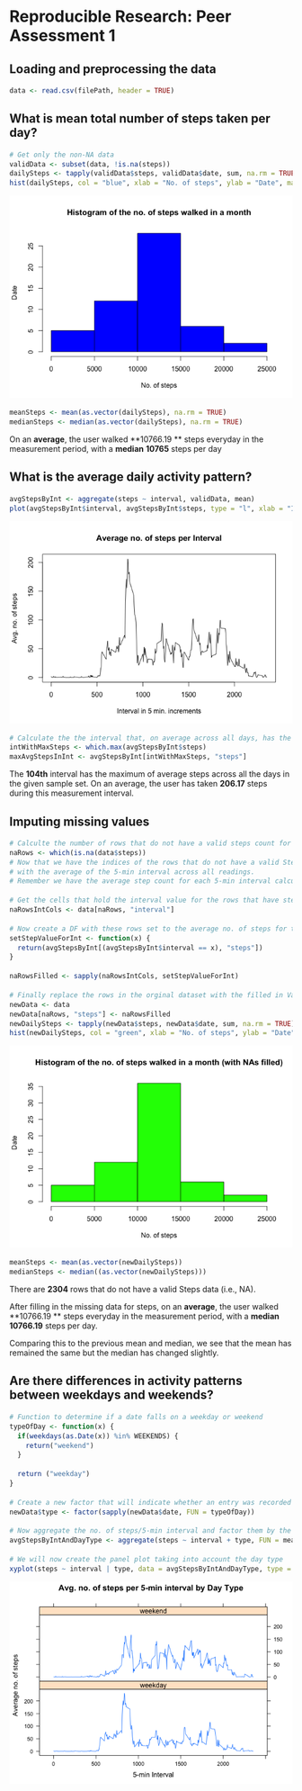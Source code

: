 # Reproducible Research: Peer Assessment 1

## Loading and preprocessing the data

```r
data <- read.csv(filePath, header = TRUE)
```

## What is mean total number of steps taken per day?

```r
# Get only the non-NA data
validData <- subset(data, !is.na(steps))
dailySteps <- tapply(validData$steps, validData$date, sum, na.rm = TRUE)
hist(dailySteps, col = "blue", xlab = "No. of steps", ylab = "Date", main = "Histogram of the no. of steps walked in a month")
```

![](PA1_template_files/figure-html/unnamed-chunk-3-1.png)<!-- -->

```r
meanSteps <- mean(as.vector(dailySteps), na.rm = TRUE)
medianSteps <- median(as.vector(dailySteps), na.rm = TRUE)
```
On an **average**, the user walked **10766.19 ** steps everyday in the measurement period, with a **median**  **10765** steps per day

## What is the average daily activity pattern?

```r
avgStepsByInt <- aggregate(steps ~ interval, validData, mean)
plot(avgStepsByInt$interval, avgStepsByInt$steps, type = "l", xlab = "Interval in 5 min. increments", ylab = "Avg. no. of steps", main = "Average no. of steps per Interval")
```

![](PA1_template_files/figure-html/unnamed-chunk-4-1.png)<!-- -->

```r
# Calculate the the interval that, on average across all days, has the max. number of steps. 
intWithMaxSteps <- which.max(avgStepsByInt$steps)
maxAvgStepsInInt <- avgStepsByInt[intWithMaxSteps, "steps"]
```
The **104th** interval has the maximum of average steps across all the days in the given sample set. On an average, the user has taken **206.17** steps during this measurement interval. 

## Imputing missing values

```r
# Calculte the number of rows that do not have a valid steps count for our calculation. 
naRows <- which(is.na(data$steps))
# Now that we have the indices of the rows that do not have a valid Step Count, let us fill these values 
# with the average of the 5-min interval across all readings. 
# Remember we have the average step count for each 5-min interval calculated above. 

# Get the cells that hold the interval value for the rows that have steps = NA
naRowsIntCols <- data[naRows, "interval"]

# Now create a DF with these rows set to the average no. of steps for that interval
setStepValueForInt <- function(x) {
  return(avgStepsByInt[(avgStepsByInt$interval == x), "steps"])
}

naRowsFilled <- sapply(naRowsIntCols, setStepValueForInt)

# Finally replace the rows in the orginal dataset with the filled in Values. 
newData <- data
newData[naRows, "steps"] <- naRowsFilled
newDailySteps <- tapply(newData$steps, newData$date, sum, na.rm = TRUE)
hist(newDailySteps, col = "green", xlab = "No. of steps", ylab = "Date", main = "Histogram of the no. of steps walked in a month (with NAs filled)")
```

![](PA1_template_files/figure-html/unnamed-chunk-5-1.png)<!-- -->

```r
meanSteps <- mean(as.vector(newDailySteps))
medianSteps <- median((as.vector(newDailySteps)))
```

There are **2304** rows that do not have a valid Steps data (i.e., NA).

After filling in the missing data for steps, on an **average**, the user walked **10766.19 ** steps everyday in the measurement period, with a **median**  **10766.19** steps per day. 

Comparing this to the previous mean and median, we see that the mean has remained the same but the median has changed slightly. 


## Are there differences in activity patterns between weekdays and weekends?

```r
# Function to determine if a date falls on a weekday or weekend
typeOfDay <- function(x) {
  if(weekdays(as.Date(x)) %in% WEEKENDS) {
    return("weekend")
  }
  
  return ("weekday")
}

# Create a new factor that will indicate whether an entry was recorded on a weekday or weekend
newData$type <- factor(sapply(newData$date, FUN = typeOfDay))

# Now aggregate the no. of steps/5-min interval and factor them by the day type
avgStepsByIntAndDayType <- aggregate(steps ~ interval + type, FUN = mean, data = newData)

# We will now create the panel plot taking into account the day type
xyplot(steps ~ interval | type, data = avgStepsByIntAndDayType, type = "l", layout = c(1, 2), xlab = "5-min Interval", ylab = "Average no. of steps", main = "Avg. no. of steps per 5-min interval by Day Type")
```

![](PA1_template_files/figure-html/unnamed-chunk-6-1.png)<!-- -->
